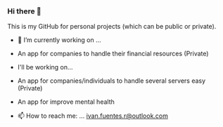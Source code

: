 ### Hi there 👋 

This is my GitHub for personal projects (which can be public or private). 

- 🔭 I’m currently working on ...
- An app for companies to handle their financial resources (Private)

- I'll be working on...
- An app for companies/individuals to handle several servers easy (Private)
- An app for improve mental health

- 📫 How to reach me: ...
ivan.fuentes.r@outlook.com

<!--
**IvanFuentesR/IvanFuentesR** is a ✨ _special_ ✨ repository because its `README.md` (this file) appears on your GitHub profile.

Here are some ideas to get you started:

- 🔭 I’m currently working on ...
- 🌱 I’m currently learning ...
- 👯 I’m looking to collaborate on ...
- 🤔 I’m looking for help with ...
- 💬 Ask me about ...
- 📫 How to reach me: ...
- 😄 Pronouns: ...
- ⚡ Fun fact: ...
-->
